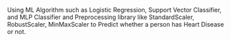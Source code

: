 Using ML Algorithm such as Logistic Regression, Support Vector 
Classifier, and MLP Classifier and Preprocessing library like StandardScaler, RobustScaler, MinMaxScaler to Predict whether a person has Heart Disease or not.



